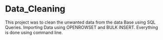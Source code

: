 # Data_Cleaning
This project was to clean the unwanted data from the data Base using SQL Queries. Importing Data using OPENROWSET and BULK INSERT.
Everything is done using command line.
